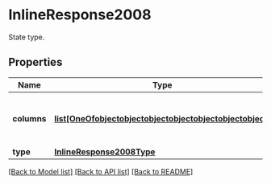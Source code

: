 # InlineResponse2008

State type.
## Properties
Name | Type | Description | Notes
------------ | ------------- | ------------- | -------------
**columns** | [**list[OneOfobjectobjectobjectobjectobjectobjectobject]**](OneOfobjectobjectobjectobjectobjectobjectobject.md) | Attribute types associated with this state type. | [optional] 
**type** | [**InlineResponse2008Type**](InlineResponse2008Type.md) |  | [optional] 

[[Back to Model list]](../README.md#documentation-for-models) [[Back to API list]](../README.md#documentation-for-api-endpoints) [[Back to README]](../README.md)


